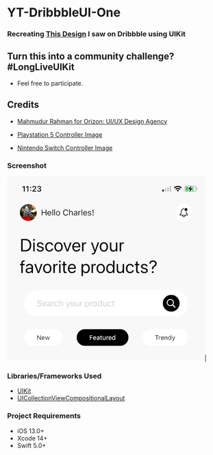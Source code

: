 # YT-DribbbleUI-One

### Recreating [This Design](https://dribbble.com/shots/15131702-Digital-Product-Store-App) I saw on Dribbble using UIKit


## Turn this into a community challenge? #LongLiveUIKit
- Feel free to participate.


## Credits
- [Mahmudur Rahman for Orizon: UI/UX Design Agency](https://dribbble.com/Orizon)

- [Playstation 5 Controller Image](https://www.vecteezy.com/free-png/ps5)
- [Nintendo Switch Controller Image](https://www.vecteezy.com/free-vector/nintendo)


### Screenshot

![Product app page](https://raw.githubusercontent.com/CharlesAE/YT-DribbbleUI-One/part_two/screenshots/part_two.png)|  


### Libraries/Frameworks Used
* [UIKit](https://developer.apple.com/documentation/uikit)
* [UICollectionViewCompositionalLayout](https://developer.apple.com/documentation/uikit/uicollectionviewcompositionallayout)

### Project Requirements
* iOS 13.0+
* Xcode 14+
* Swift 5.0+
